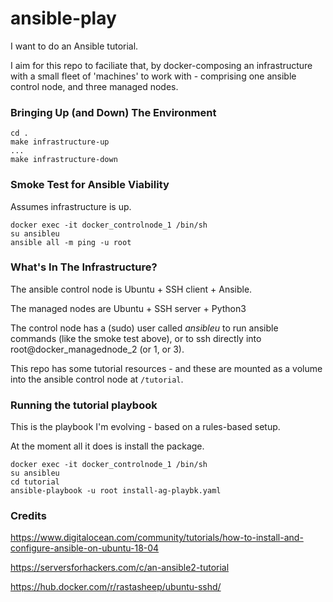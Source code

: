 # ansible-play

I want to do an Ansible tutorial.

I aim for this repo to faciliate that, by docker-composing an
infrastructure with a small fleet of 'machines' to work with -
comprising one ansible control node, and three managed nodes.

### Bringing Up (and Down) The Environment

```
cd .
make infrastructure-up
...
make infrastructure-down
```

### Smoke Test for Ansible Viability
Assumes infrastructure is up.

```
docker exec -it docker_controlnode_1 /bin/sh
su ansibleu
ansible all -m ping -u root
```

### What's In The Infrastructure?

The ansible control node is Ubuntu + SSH client + Ansible.

The managed nodes are Ubuntu + SSH server + Python3

The control node has a (sudo) user called *ansibleu* to run ansible
commands (like the smoke test above), or to ssh directly
into root@docker_managednode_2 (or 1, or 3).

This repo has some tutorial resources - and these are mounted as
a volume into the ansible control node at `/tutorial`.

### Running the tutorial playbook

This is the playbook I'm evolving - based on a rules-based
setup.

At the moment all it does is install the <ag> package.
```
docker exec -it docker_controlnode_1 /bin/sh
su ansibleu
cd tutorial
ansible-playbook -u root install-ag-playbk.yaml
```


### Credits
https://www.digitalocean.com/community/tutorials/how-to-install-and-configure-ansible-on-ubuntu-18-04

https://serversforhackers.com/c/an-ansible2-tutorial

https://hub.docker.com/r/rastasheep/ubuntu-sshd/



